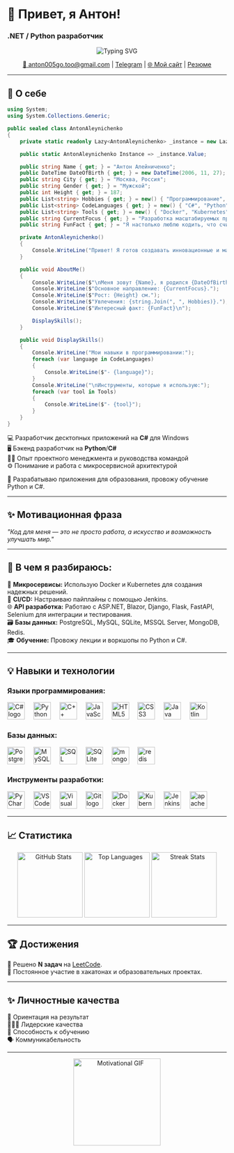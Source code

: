 # 👋 Привет, я Антон!  
### .NET / Python разработчик 

<div align="center">
  <img src="https://readme-typing-svg.demolab.com?font=Fira+Code&weight=600&size=22&pause=1000&color=00BFFF&center=true&vCenter=true&width=600&lines=.NET+Developer;Python+Backend+Developer;Project+Manager;Always+learning+new+skills;DevOps" alt="Typing SVG" />
</div>


<p align="center">
  <a href="mailto:anton005go.too@gmail.com">📧 anton005go.too@gmail.com</a>  
  | <a href="https://t.me/d1n0nn">Telegram</a>  
  | <a href="https://aleynichenko.ru">🌐 Мой сайт</a>  
  | <a href="https://docs.google.com/document/d/1UyzE1RjDUeMAAOiYdqbAOu4yCrP1EW2Km0I7kEhCFO4/edit?tab=t.0">Резюме</a>  
</p>  

---

## 🎯 О себе  

```csharp
using System;
using System.Collections.Generic;

public sealed class AntonAleynichenko
{
    private static readonly Lazy<AntonAleynichenko> _instance = new Lazy<AntonAleynichenko>(() => new AntonAleynichenko());

    public static AntonAleynichenko Instance => _instance.Value;

    public string Name { get; } = "Антон Алейниченко";
    public DateTime DateOfBirth { get; } = new DateTime(2006, 11, 27);
    public string City { get; } = "Москва, Россия";
    public string Gender { get; } = "Мужской";
    public int Height { get; } = 187;
    public List<string> Hobbies { get; } = new() { "Программирование", "Спорт", "Обучение", "Менеджмент проектов" };
    public List<string> CodeLanguages { get; } = new() { "C#", "Python", "C++", "SQL", "JavaScript", "HTML", "CSS", "Java", "Kotlin" };
    public List<string> Tools { get; } = new() { "Docker", "Kubernetes", "Jenkins", "PyCharm", "VS Code", "Visual Studio", "Git" };
    public string CurrentFocus { get; } = "Разработка масштабируемых приложений на C# и Python";
    public string FunFact { get; } = "Я настолько люблю кодить, что считаю кофе недостаточно асинхронным! ☕";

    private AntonAleynichenko()
    {
        Console.WriteLine("Привет! Я готов создавать инновационные и масштабируемые решения.");
    }

    public void AboutMe()
    {
        Console.WriteLine($"\nМеня зовут {Name}, я родился {DateOfBirth:dd.MM.yyyy} и живу в {City}.");
        Console.WriteLine($"Основное направление: {CurrentFocus}.");
        Console.WriteLine($"Рост: {Height} см.");
        Console.WriteLine($"Увлечения: {string.Join(", ", Hobbies)}.");
        Console.WriteLine($"Интересный факт: {FunFact}\n");

        DisplaySkills();
    }

    public void DisplaySkills()
    {
        Console.WriteLine("Мои навыки в программировании:");
        foreach (var language in CodeLanguages)
        {
            Console.WriteLine($"- {language}");
        }
        Console.WriteLine("\nИнструменты, которые я использую:");
        foreach (var tool in Tools)
        {
            Console.WriteLine($"- {tool}");
        }
    }
}
```

💻 Разработчик десктопных приложений на **C#** для Windows  
🖥️ Бэкенд разработчик на **Python**/**C#**  
🧑‍💼 Опыт проектного менеджмента и руководства командой  
⚙️ Понимание и работа с микросервисной архитектурой 

💼 Разрабатываю приложения для образования, провожу обучение Python и C#.  

---

## ✨ Мотивационная фраза  
_"Код для меня — это не просто работа, а искусство и возможность улучшать мир."_  

---

## 🧠 В чем я разбираюсь:
🐳 **Микросервисы:** Использую Docker и Kubernetes для создания надежных решений.  
🔄 **CI/CD:** Настраиваю пайплайны с помощью Jenkins.  
🌐 **API разработка:** Работаю с ASP.NET, Blazor, Django, Flask, FastAPI, Selenium  для интеграции и тестирования.  
🗃️ **Базы данных:** PostgreSQL, MySQL, SQLite, MSSQL Server, MongoDB, Redis.  
🎓 **Обучение:** Провожу лекции и воркшопы по Python и C#.

---


## 💡 Навыки и технологии  

### Языки программирования:  
<div>
  <img src="https://cdn.jsdelivr.net/gh/devicons/devicon/icons/csharp/csharp-original.svg" height="40" alt="C# logo" />
  <img width="12" />
  <img src="https://cdn.jsdelivr.net/gh/devicons/devicon/icons/python/python-original.svg" height="40" alt="Python logo" />
  <img width="12" />
  <img src="https://cdn.jsdelivr.net/gh/devicons/devicon/icons/cplusplus/cplusplus-original.svg" height="40" alt="C++ logo" />
  <img width="12" />
  <img src="https://cdn.jsdelivr.net/gh/devicons/devicon/icons/javascript/javascript-original.svg" height="40" alt="JavaScript logo" />
  <img width="12" />
  <img src="https://cdn.jsdelivr.net/gh/devicons/devicon/icons/html5/html5-original.svg" height="40" alt="HTML5 logo" />
  <img width="12" />
  <img src="https://cdn.jsdelivr.net/gh/devicons/devicon/icons/css3/css3-original.svg" height="40" alt="CSS3 logo" />
  <img width="12" />
  <img src="https://cdn.jsdelivr.net/gh/devicons/devicon/icons/java/java-original.svg" height="40" alt="Java logo" />
  <img width="12" />
  <img src="https://cdn.jsdelivr.net/gh/devicons/devicon/icons/kotlin/kotlin-original.svg" height="40" alt="Kotlin logo" />
  <img width="12" />
</div>  

### Базы данных:  
<div>
  <img src="https://cdn.jsdelivr.net/gh/devicons/devicon/icons/postgresql/postgresql-original.svg" height="40" alt="PostgreSQL logo" />
  <img width="12" />
  <img src="https://cdn.jsdelivr.net/gh/devicons/devicon/icons/mysql/mysql-original.svg" height="40" alt="MySQL logo" />
  <img width="12" />
  <img src="https://cdn.jsdelivr.net/gh/devicons/devicon/icons/microsoftsqlserver/microsoftsqlserver-plain.svg" height="40" alt="SQL Server logo" />
  <img width="12" />
  <img src="https://cdn.jsdelivr.net/gh/devicons/devicon/icons/sqlite/sqlite-original.svg" height="40" alt="SQLite logo" />
  <img width="12" />
  <img src="https://cdn.jsdelivr.net/gh/devicons/devicon/icons/mongodb/mongodb-original.svg" height="40" alt="mongodb logo"  />
  <img width="12" />
  <img src="https://cdn.jsdelivr.net/gh/devicons/devicon/icons/redis/redis-original.svg" height="40" alt="redis logo"  />
  <img width="12" />
</div>

### Инструменты разработки:  
<div>
  <img src="https://cdn.jsdelivr.net/gh/devicons/devicon/icons/pycharm/pycharm-original.svg" height="40" alt="PyCharm logo" />
  <img width="12" />
  <img src="https://cdn.jsdelivr.net/gh/devicons/devicon/icons/vscode/vscode-original.svg" height="40" alt="VS Code logo" />
  <img width="12" />
  <img src="https://cdn.jsdelivr.net/gh/devicons/devicon/icons/visualstudio/visualstudio-plain.svg" height="40" alt="Visual Studio logo" />
  <img width="12" />
  <img src="https://cdn.jsdelivr.net/gh/devicons/devicon/icons/git/git-original.svg" height="40" alt="Git logo" />
  <img width="12" />
  <img src="https://cdn.jsdelivr.net/gh/devicons/devicon/icons/docker/docker-original.svg" height="40" alt="Docker logo" />
  <img width="12" />
  <img src="https://cdn.jsdelivr.net/gh/devicons/devicon/icons/kubernetes/kubernetes-plain.svg" height="40" alt="Kubernetes logo" />
  <img width="12" />
  <img src="https://skillicons.dev/icons?i=jenkins" height="40" alt="Jenkins logo" />
  <img width="12" />
  <img src="https://cdn.jsdelivr.net/gh/devicons/devicon/icons/apachekafka/apachekafka-original.svg" height="40" alt="apachekafka logo"  />
</div>


---

## 📈 Статистика  
<div align="center">
  <img src="https://github-readme-stats.vercel.app/api?username=Antongo22&hide_title=true&show_icons=true&count_private=true&theme=dark&hide_border=true" height="150" alt="GitHub Stats" />
  <img src="https://github-readme-stats.vercel.app/api/top-langs?username=Antongo22&layout=compact&theme=dark&hide_border=true" height="150" alt="Top Languages" />
  <img src="https://streak-stats.demolab.com?user=Antongo22&theme=dark&hide_border=true" height="150" alt="Streak Stats" />
</div>

---

## 🏆 Достижения  
🎯 Решено **N задач** на [LeetCode](https://leetcode.com/u/Antongo22/).  
🏅 Постоянное участие в хакатонах и образовательных проектах.  

---



## ✨ Личностные качества  
🎯 Ориентация на результат  
🧑‍🤝‍🧑 Лидерские качества  
📘 Способность к обучению  
🗣️ Коммуникабельность  

---

<div align="center">
  <img height="200" src="https://gifdb.com/images/high/homelander-gif-file-9427kb-wsek911zujaibnb0.webp" alt="Motivational GIF" />
</div>  


